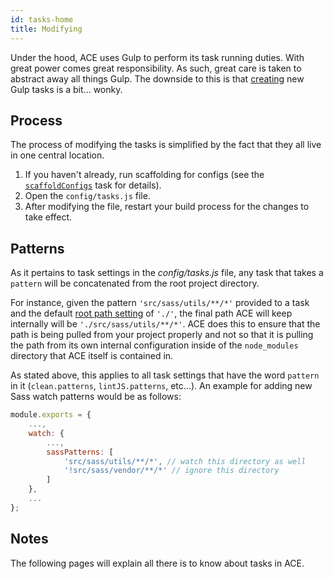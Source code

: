 ```yaml
---
id: tasks-home
title: Modifying
---
```


Under the hood, ACE uses Gulp to perform its task running duties. With great power comes great responsibility. As such, great care is taken to abstract away all things Gulp. The downside to this is that [creating](tasks-creating) new Gulp tasks is a bit... wonky.

## Process
The process of modifying the tasks is simplified by the fact that they all live in one central location.

1. If you haven't already, run scaffolding for configs (see the [`scaffoldConfigs`](tasks-extra#scaffoldconfigs) task for details).
1. Open the `config/tasks.js` file.
1. After modifying the file, restart your build process for the changes to take effect.

## Patterns
As it pertains to task settings in the *config/tasks.js* file, any task that takes a `pattern` will be concatenated from the root project directory.

For instance, given the pattern `'src/sass/utils/**/*'` provided to a task and the default [root path setting](settings-root/#path) of `'./'`, the final path ACE will keep internally will be `'./src/sass/utils/**/*'`. ACE does this to ensure that the path is being pulled from your project properly and not so that it is pulling the path from its own internal configuration inside of the `node_modules` directory that ACE itself is contained in.

As stated above, this applies to all task settings that have the word `pattern` in it (`clean.patterns`, `lintJS.patterns`, etc...). An example for adding new Sass watch patterns would be as follows:
```js
module.exports = {
    ...,
    watch: {
        ...,
        sassPatterns: [
            'src/sass/utils/**/*', // watch this directory as well
            '!src/sass/vendor/**/*' // ignore this directory
        ]
    },
    ...
};
```

## Notes
The following pages will explain all there is to know about tasks in ACE.
